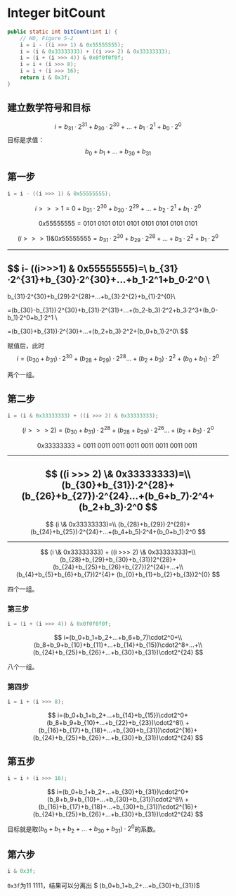 # Integer bitCount

```java
public static int bitCount(int i) {
    // HD, Figure 5-2
    i = i - ((i >>> 1) & 0x55555555);
    i = (i & 0x33333333) + ((i >>> 2) & 0x33333333);
    i = (i + (i >>> 4)) & 0x0f0f0f0f;
    i = i + (i >>> 8);
    i = i + (i >>> 16);
    return i & 0x3f;
}
```

## 建立数学符号和目标
$$
i=b_{31}·2^{31}+b_{30}·2^{30}+...+b_1·2^1+b_0·2^0
$$
目标是求值：$$b_0+b_1+...+b_{30}+b_{31}$$

## 第一步

```java
i = i - ((i >>> 1) & 0x55555555);
```
$$
i>>>1=0+b_{31}·2^{30}+b_{30}·2^{29}+...+b_2·2^{1}+b_1·2^0
$$

$$
0x55555555 = 0101\ 0101\  0101\  0101\ 0101\ 0101\ 0101\ 0101
$$

$$
(i>>>1) \& 0x55555555
= b_{31}·2^{30}+b_{29}·2^{28}+...+b_{3}·2^{2}+b_{1}·2^{0}
$$

---

$$
i- ((i>>>1) \& 0x55555555)=\\
b_{31}·2^{31}+b_{30}·2^{30}+...+b_1·2^1+b_0·2^0 \\
-
b_{31}·2^{30}+b_{29}·2^{28}+...+b_{3}·2^{2}+b_{1}·2^{0}\\

=(b_{30}-b_{31})·2^{30}+b_{31}·2^{31}+...+(b_2-b_3)·2^2+b_3·2^3+(b_0-b_1)·2^0+b_1·2^1 \\

=(b_{30}+b_{31})·2^{30}+...+(b_2+b_3)·2^2+(b_0+b_1)·2^0\\
$$

赋值后，此时
$$
i = (b_{30}+b_{31})·2^{30}+(b_{28}+b_{29})·2^{28}...+(b_2+b_3)·2^2+(b_0+b_1)·2^0
$$

两个一组。

## 第二步

```java
i = (i & 0x33333333) + ((i >>> 2) & 0x33333333);
```

$$
(i >>> 2)=(b_{30}+b_{31})·2^{28}+(b_{28}+b_{29})·2^{26}...+(b_2+b_3)·2^0
$$

$$
0x33333333= 0011\ 0011\ 0011\ 0011\ 0011\ 0011\ 0011\ 0011\
$$

---

$$
((i >>> 2) \& 0x33333333)=\\
(b_{30}+b_{31})·2^{28}+(b_{26}+b_{27})·2^{24}...+(b_6+b_7)·2^4+(b_2+b_3)·2^0
$$
---


$$
(i \& 0x33333333)=\\
(b_{28}+b_{29})·2^{28}+(b_{24}+b_{25})·2^{24}+...+(b_4+b_5)·2^4+(b_0+b_1)·2^0
$$

---

$$
(i \& 0x33333333) + ((i >>> 2) \& 0x33333333)=\\
(b_{28}+b_{29}+b_{30}+b_{31})2^{28}+
(b_{24}+b_{25}+b_{26}+b_{27})2^{24}+...+\\
(b_{4}+b_{5}+b_{6}+b_{7})2^{4}+
(b_{0}+b_{1}+b_{2}+b_{3})2^{0}
$$

四个一组。



### 第三步

```java
i = (i + (i >>> 4)) & 0x0f0f0f0f;
```

$$
i=(b_0+b_1+b_2+...+b_6+b_7)\cdot2^0+\\(b_8+b_9+b_{10}+b_{11}+...+b_{14}+b_{15})\cdot2^8+...+\\(b_{24}+b_{25}+b_{26}+...+b_{30}+b_{31})\cdot2^{24}
$$

八个一组。



### 第四步

```java
i = i + (i >>> 8);
```

$$
i=(b_0+b_1+b_2+...+b_{14}+b_{15})\cdot2^0+(b_8+b_9+b_{10}+...+b_{22}+b_{23})\cdot2^8\\
+(b_{16}+b_{17}+b_{18}+...+b_{30}+b_{31})\cdot2^{16}+(b_{24}+b_{25}+b_{26}+...+b_{30}+b_{31})\cdot2^{24}
$$



## 第五步

```java
i = i + (i >>> 16);
```

$$
i=(b_0+b_1+b_2+...+b_{30}+b_{31})\cdot2^0+(b_8+b_9+b_{10}+...+b_{30}+b_{31})\cdot2^8\\
+(b_{16}+b_{17}+b_{18}+...+b_{30}+b_{31})\cdot2^{16}+(b_{24}+b_{25}+b_{26}+...+b_{30}+b_{31})\cdot2^{24}
$$



目标就是取$(b_0+b_1+b_2+...+b_{30}+b_{31})\cdot2^0$的系数。

## 第六步

```java
i & 0x3f;
```

`0x3f`为11 1111，结果可以分离出 $ (b_0+b_1+b_2+...+b_{30}+b_{31})$

